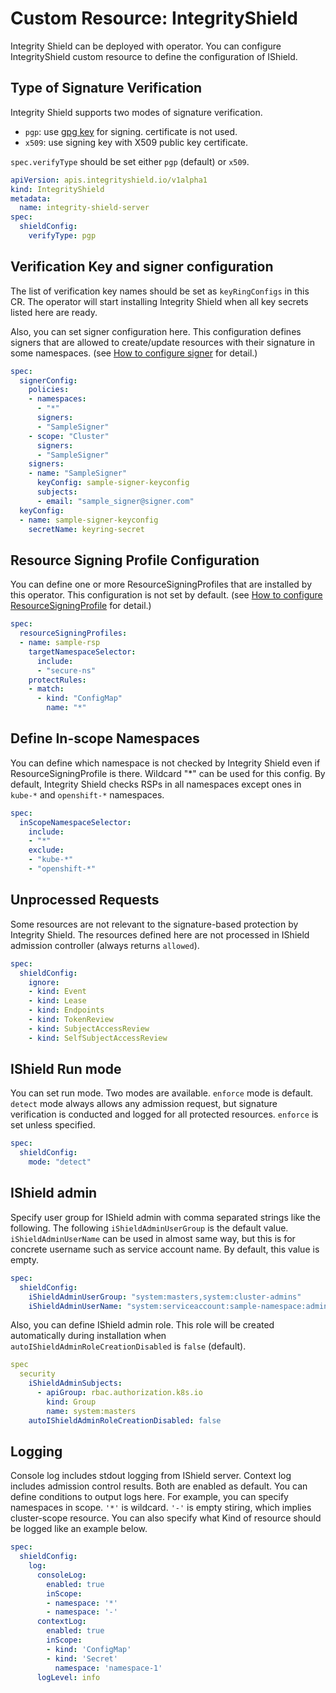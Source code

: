 

# Custom Resource: IntegrityShield

Integrity Shield can be deployed with operator. You can configure IntegrityShield custom resource to define the configuration of IShield.

## Type of Signature Verification

Integrity Shield supports two modes of signature verification.
- `pgp`: use [gpg key](https://www.gnupg.org/index.html) for signing. certificate is not used.
- `x509`: use signing key with X509 public key certificate.

`spec.verifyType` should be set either `pgp` (default) or `x509`.

```yaml
apiVersion: apis.integrityshield.io/v1alpha1
kind: IntegrityShield
metadata:
  name: integrity-shield-server
spec:
  shieldConfig:
    verifyType: pgp
```

<!-- ## Enable Helm plugin

You can enable Helm plugin to support verification of Helm provenance and integrity (https://helm.sh/docs/topics/provenance/). By enabling this, Helm package installation is verified with its provenance file.

```yaml
spec:
  shieldConfig:
    policy:
      plugin:
      - name: helm
        enabled: false
``` -->

## Verification Key and signer configuration

The list of verification key names should be set as `keyRingConfigs` in this CR.
The operator will start installing Integrity Shield when all key secrets listed here are ready.

Also, you can set signer configuration here.
This configuration defines signers that are allowed to create/update resources with their signature in some namespaces.
(see [How to configure signer](README_SIGNER_CONFIG.md) for detail.)

```yaml
spec:
  signerConfig:
    policies:
    - namespaces:
      - "*"
      signers:
      - "SampleSigner"
    - scope: "Cluster"
      signers:
      - "SampleSigner"
    signers:
    - name: "SampleSigner"
      keyConfig: sample-signer-keyconfig
      subjects:
      - email: "sample_signer@signer.com"
  keyConfig:
  - name: sample-signer-keyconfig
    secretName: keyring-secret

```

## Resource Signing Profile Configuration
You can define one or more ResourceSigningProfiles that are installed by this operator.
This configuration is not set by default.
(see [How to configure ResourceSigningProfile](README_FOR_RESOURCE_SIGNING_PROFILE.md) for detail.)

```yaml
spec:
  resourceSigningProfiles:
  - name: sample-rsp
    targetNamespaceSelector:
      include:
      - "secure-ns"
    protectRules:
    - match:
      - kind: "ConfigMap"
        name: "*"
```

## Define In-scope Namespaces
You can define which namespace is not checked by Integrity Shield even if ResourceSigningProfile is there.
Wildcard "*" can be used for this config. By default, Integrity Shield checks RSPs in all namespaces except ones in `kube-*` and `openshift-*` namespaces.

```yaml
spec:
  inScopeNamespaceSelector:
    include:
    - "*"
    exclude:
    - "kube-*"
    - "openshift-*"
```

## Unprocessed Requests
Some resources are not relevant to the signature-based protection by Integrity Shield.
The resources defined here are not processed in IShield admission controller (always returns `allowed`).

```yaml
spec:
  shieldConfig:
    ignore:
    - kind: Event
    - kind: Lease
    - kind: Endpoints
    - kind: TokenReview
    - kind: SubjectAccessReview
    - kind: SelfSubjectAccessReview
```

## IShield Run mode
You can set run mode. Two modes are available. `enforce` mode is default. `detect` mode always allows any admission request, but signature verification is conducted and logged for all protected resources. `enforce` is set unless specified.

```yaml
spec:
  shieldConfig:
    mode: "detect"
```

<!-- ## Install on OpenShift

When deploying OpenShift cluster, this should be set `true` (default). Then, SecurityContextConstratint (SCC) will be deployed automatically during installation. For IKS or Minikube, this should be set to `false`.

```yaml
spec:
  globalConfig:
    openShift: true
``` -->

## IShield admin

Specify user group for IShield admin with comma separated strings like the following. The following `iShieldAdminUserGroup` is the default value.
`iShieldAdminUserName` can be used in almost same way, but this is for concrete username such as service account name. By default, this value is empty.

```yaml
spec:
  shieldConfig:
    iShieldAdminUserGroup: "system:masters,system:cluster-admins"
    iShieldAdminUserName: "system:serviceaccount:sample-namespace:admin-sa"
```

Also, you can define IShield admin role. This role will be created automatically during installation when `autoIShieldAdminRoleCreationDisabled` is `false` (default).

```yaml
spec
  security
    iShieldAdminSubjects:
      - apiGroup: rbac.authorization.k8s.io
        kind: Group
        name: system:masters
    autoIShieldAdminRoleCreationDisabled: false
```

<!-- 
## Webhook configuration

You can specify webhook filter configuration for processing requests in IShield. As default, all requests for namespaced resources and selected cluster-scope resources are forwarded to IShield. If you want to protect a resource by IShield, it must be covered with this filter condition.

```yaml
spec:
  webhookNamespacedResource:
    apiGroups: ["*"]
    apiVersions: ["*"]
    resources: ["*"]
  webhookClusterResource:
    apiGroups: ["*"]
    apiVersions: ["*"]
    resources:
    - podsecuritypolicies
    - clusterrolebindings
    - clusterroles
``` -->

## Logging

Console log includes stdout logging from IShield server. Context log includes admission control results. Both are enabled as default. You can define conditions to output logs here. For example, you can specify namespaces in scope. `'*'` is wildcard. `'-'` is empty stiring, which implies cluster-scope resource. You can also specify what Kind of resource should be logged like an example below.
```yaml
spec:
  shieldConfig:
    log:
      consoleLog:
        enabled: true
        inScope:
        - namespace: '*'
        - namespace: '-'
      contextLog:
        enabled: true
        inScope:
        - kind: 'ConfigMap'
        - kind: 'Secret'
          namespace: 'namespace-1'
      logLevel: info
```

